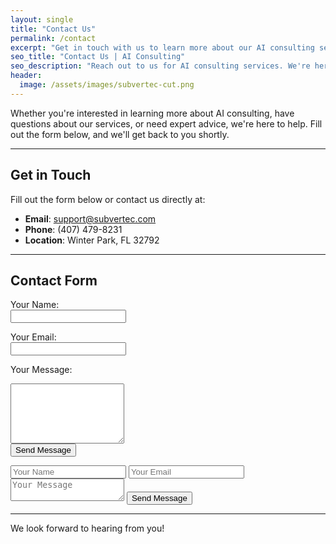 ```yaml
---
layout: single
title: "Contact Us"
permalink: /contact
excerpt: "Get in touch with us to learn more about our AI consulting services and how we can help your business thrive."
seo_title: "Contact Us | AI Consulting"
seo_description: "Reach out to us for AI consulting services. We're here to help you implement and optimize AI solutions tailored to your business needs."
header:
  image: /assets/images/subvertec-cut.png
---
```


Whether you're interested in learning more about AI consulting, have questions about our services, or need expert advice, we're here to help. Fill out the form below, and we'll get back to you shortly.

---

## Get in Touch

Fill out the form below or contact us directly at:

- **Email**: [support@subvertec.com](mailto:support.subvertec.com)
- **Phone**: (407) 479-8231
- **Location**: Winter Park, FL 32792

---

## Contact Form

<form action="https://formspree.io/f/mwpegkdv" method="POST">
  <label for="name">Your Name:</label><br>
  <input type="text" id="name" name="name" required><br>

  <label for="email">Your Email:</label><br>
  <input type="email" id="email" name="_replyto" required><br>

  <label for="message">Your Message:</label><br>
  <textarea id="message" name="message" rows="6" required></textarea><br>

  <input type="submit" value="Send Message">
</form>

<form id="contactForm" method="POST">
  <input type="text" name="name" placeholder="Your Name" required>
  <input type="email" name="email" placeholder="Your Email" required>
  <textarea name="message" placeholder="Your Message" required></textarea>
  <button type="submit">Send Message</button>
</form>

<script>
document.getElementById('contactForm').addEventListener('submit', function(event) {
  event.preventDefault();
  
  const formData = new FormData(this);

  fetch("https://formspree.io/f/mwpegkdv", {
    method: "POST",
    body: formData,
    headers: {
      'Accept': 'application/json'
    }
  })
  .then(response => {
    if (response.ok) {
      alert("Message sent successfully!");
      document.getElementById('contactForm').reset();
    } else {
      alert("There was an error sending the message.");
    }
  })
  .catch(error => {
    alert("There was an error sending the message.");
  });
});
</script>
---

We look forward to hearing from you!

